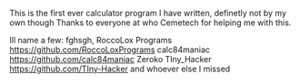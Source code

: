 This is the first ever calculator program I have written, definetly not by my own though
Thanks to everyone at who Cemetech for helping me with this.

Ill name a few:
fghsgh, 
RoccoLox Programs    https://github.com/RoccoLoxPrograms
calc84maniac         https://github.com/calc84maniac
Zeroko
TIny_Hacker          https://github.com/TIny-Hacker
and whoever else I missed
